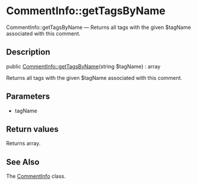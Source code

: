 CommentInfo::getTagsByName
================

CommentInfo::getTagsByName — Returns all tags with the given $tagName associated with this comment.

Description
---------------


public [CommentInfo::getTagsByName](https://github.com/lingtalfi/DocTools/blob/master/doc/api/DocTools/Info/CommentInfo/getTagsByName.md)(string $tagName) : array




Returns all tags with the given $tagName associated with this comment.




Parameters
--------------


- tagName

    


Return values
----------------

Returns array.









See Also
-----------

The [CommentInfo](https://github.com/lingtalfi/DocTools/blob/master/doc/api/DocTools/Info/CommentInfo.md) class.
